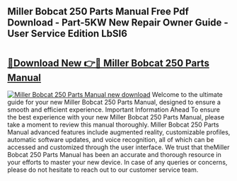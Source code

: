 ## Miller Bobcat 250 Parts Manual Free Pdf Download - Part-5KW New Repair Owner Guide - User Service Edition LbSI6

# <h2><a href="http://bc27013.oget.top/?id=Miller+Bobcat+250+Parts+Manual">🔗Download New 👉🔴 Miller Bobcat 250 Parts Manual</a></h2>

[![Miller Bobcat 250 Parts Manual new download](https://i.imgur.com/5g1atiW.png)](http://bc27013.oget.top/?id=Miller+Bobcat+250+Parts+Manual)
Welcome to the ultimate guide for your new Miller Bobcat 250 Parts Manual, designed to ensure a smooth and efficient experience. Important Information Ahead To ensure the best experience with your new Miller Bobcat 250 Parts Manual, please take a moment to review this manual thoroughly. Miller Bobcat 250 Parts Manual advanced features include augmented reality, customizable profiles, automatic software updates, and voice recognition, all of which can be accessed and customized through the user interface. We trust that theMiller Bobcat 250 Parts Manual has been an accurate and thorough resource in your efforts to master your new device. In case of any queries or concerns, please do not hesitate to reach out to our customer service team.
